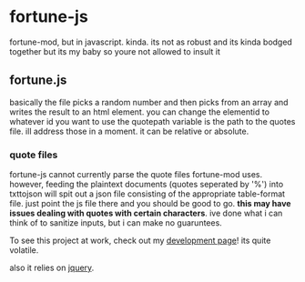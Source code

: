 # fortune-js
fortune-mod, but in javascript. kinda. its not as robust and its kinda bodged together but its my baby so youre not allowed to insult it




## fortune.js
basically the file picks a random number and then picks from an array and writes the result to an html element. you can change the elementid to whatever id you want to use
the quotepath variable is the path to the quotes file. ill address those in a moment. it can be relative or absolute.

### quote files
fortune-js cannot currently parse the quote files fortune-mod uses. however, feeding the plaintext documents (quotes seperated by '%') into txttojson will spit out a json file consisting of the appropriate table-format file. just point the js file there and you should be good to go. **this may have issues dealing with quotes with certain characters**. ive done what i can think of to sanitize inputs, but i can make no guaruntees. 


To see this project at work, check out my [development page](https://zeroslab.github.io/fortune-js/test.html)! its quite volatile. 


also it relies on [jquery](https://jquery.com).